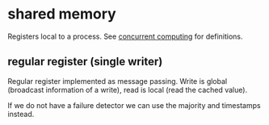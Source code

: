 # shared memory

Registers local to a process. See [concurrent computing](../concurrent_computing/registers.md) for definitions.

## regular register (single writer)

Regular register implemented as message passing. Write is global (broadcast information of a write), read is local (read the cached value).

If we do not have a failure detector we can use the majority and timestamps instead.
